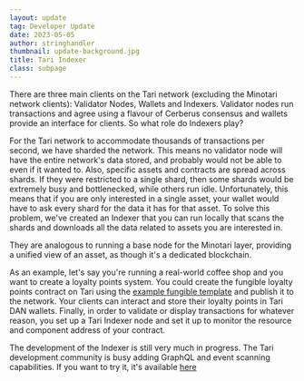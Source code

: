 ```yaml
---
layout: update
tag: Developer Update
date: 2023-05-05
author: stringhandler
thumbnail: update-background.jpg
title: Tari Indexer
class: subpage
---
```


There are three main clients on the Tari network (excluding the Minotari network clients): Validator Nodes, Wallets and Indexers. Validator nodes run transactions and agree using a flavour of Cerberus consensus
and wallets provide an interface for clients. So what role do Indexers play? 

For the Tari network to accommodate thousands of transactions per second, we have sharded the network. This means no validator node will have the entire network's data stored, and probably would not be able to even if 
it wanted to. Also, specific assets and contracts are spread across shards. If they were restricted to a single shard, then some shards would be extremely busy and bottlenecked, while others run idle. Unfortunately,
this means that if you are only interested in a single asset, your wallet would have to ask every shard for the data it has for that asset. To solve this problem, we've created an Indexer that you can run locally that
scans the shards and downloads all the data related to assets you are interested in. 

They are analogous to running a base node for the Minotari layer, providing a unified view of an asset, as though it's a dedicated blockchain.

As an example, let's say you're running a real-world coffee shop and you want to create a loyalty points system. You could create the fungible loyalty points contract on Tari using the 
[example fungible template](https://github.com/tari-project/wasm-template) and publish it to the network. Your clients can interact and store their loyalty points in Tari DAN wallets. Finally, in 
order to validate or display transactions for whatever reason, you set up a Tari Indexer node and set it up to monitor the resource and component address of your contract. 

The development of the Indexer is still very much in progress. The Tari development community is busy adding GraphQL and event scanning capabilities. If you want to try it, it's available [here](https://github.com/tari-project/tari-dan/tree/development/applications/tari_indexer)
